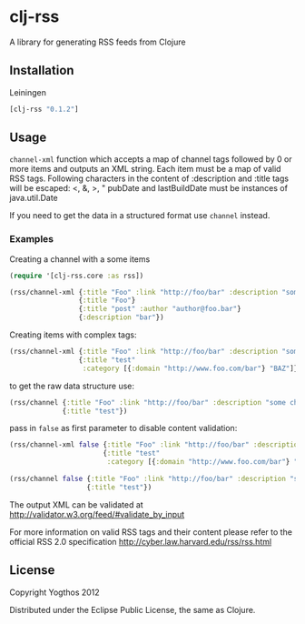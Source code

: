 # clj-rss

A library for generating RSS feeds from Clojure

## Installation

Leiningen

```clojure
[clj-rss "0.1.2"]
```

## Usage

`channel-xml` function which accepts a map of channel tags followed by 0 or more items and outputs an XML string. 
Each item must be a map of valid RSS tags. 
Following characters in the content of :description and :title tags will be escaped: <, &, >, "
pubDate and lastBuildDate must be instances of java.util.Date

If you need to get the data in a structured format use `channel` instead.
 
### Examples

Creating a channel with a some items

```clojure
(require '[clj-rss.core :as rss])

(rss/channel-xml {:title "Foo" :link "http://foo/bar" :description "some channel"}
                 {:title "Foo"}
                 {:title "post" :author "author@foo.bar"}
                 {:description "bar"})
```

Creating items with complex tags:
```clojure
(rss/channel-xml {:title "Foo" :link "http://foo/bar" :description "some channel"}
                 {:title "test"
                  :category [{:domain "http://www.foo.com/bar"} "BAZ"]})
```

to get the raw data structure use:
```clojure
(rss/channel {:title "Foo" :link "http://foo/bar" :description "some channel"}
             {:title "test"})
```

pass in `false` as first parameter to disable content validation:
```clojure
(rss/channel-xml false {:title "Foo" :link "http://foo/bar" :description "some channel"}
                       {:title "test"
                        :category [{:domain "http://www.foo.com/bar"} "BAZ"]})
                                
(rss/channel false {:title "Foo" :link "http://foo/bar" :description "some channel"}
                   {:title "test"})
``` 

The output XML can be validated at http://validator.w3.org/feed/#validate_by_input

For more information on valid RSS tags and their content please refer to the official RSS 2.0 specification http://cyber.law.harvard.edu/rss/rss.html

## License

Copyright Yogthos 2012

Distributed under the Eclipse Public License, the same as Clojure.
